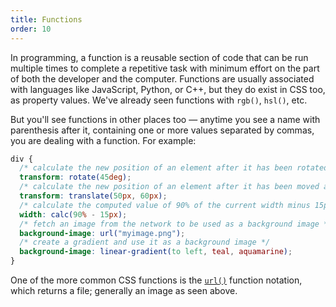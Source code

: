 ```yaml
---
title: Functions
order: 10
---
```


In programming, a function is a reusable section of code that can be run
multiple times to complete a repetitive task with minimum effort on the part of
both the developer and the computer. Functions are usually associated with
languages like JavaScript, Python, or C++, but they do exist in CSS too, as
property values. We've already seen functions with `rgb()`, `hsl()`, etc.

But you'll see functions in other places too — anytime you see a name with
parenthesis after it, containing one or more values separated by commas, you are
dealing with a function. For example:

```css
div {
  /* calculate the new position of an element after it has been rotated by 45 degress */
  transform: rotate(45deg);
  /* calculate the new position of an element after it has been moved across 50px and down 60px */
  transform: translate(50px, 60px);
  /* calculate the computed value of 90% of the current width minus 15px */
  width: calc(90% - 15px);
  /* fetch an image from the network to be used as a background image */
  background-image: url("myimage.png");
  /* create a gradient and use it as a background image */
  background-image: linear-gradient(to left, teal, aquamarine);
}
```

One of the more common CSS functions is the
[`url()`](https://developer.mozilla.org/en-US/docs/Web/CSS/url) function
notation, which returns a file; generally an image as seen above.
